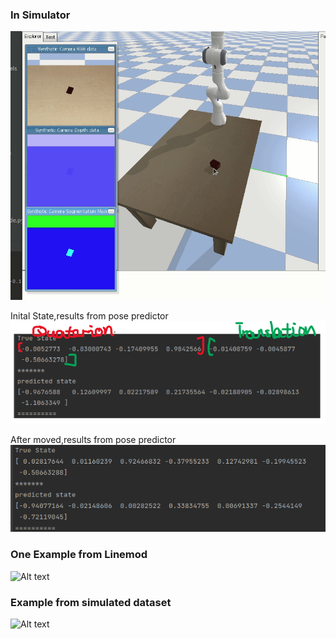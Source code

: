 ### In Simulator
![All text](https://github.com/PeizYu/temp/blob/main/sim01.gif)  

Inital State,results from pose predictor  
![Alt text](https://github.com/PeizYu/temp/blob/main/initial.png)  

After moved,results from pose predictor  
![Alt text](https://github.com/PeizYu/temp/blob/main/moved.png)  

### One Example from Linemod
![Alt text](https://github.com/PeizYu/temp/blob/main/real.gif)
### Example from simulated dataset
![Alt text](https://github.com/PeizYu/temp/blob/main/sim.gif)
